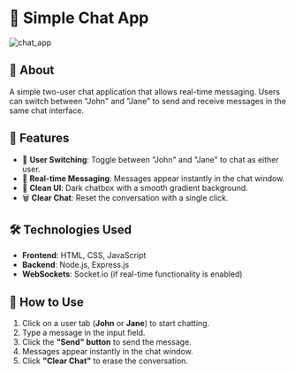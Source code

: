 # 💬 Simple Chat App  

![chat_app](https://github.com/user-attachments/assets/4dfcda89-fd2b-4420-98e8-e487d57a1a21)

## 📌 About  
A simple two-user chat application that allows real-time messaging. Users can switch between "John" and "Jane" to send and receive messages in the same chat interface.  

## 🚀 Features  
- 🔄 **User Switching**: Toggle between "John" and "Jane" to chat as either user.  
- 📝 **Real-time Messaging**: Messages appear instantly in the chat window.  
- 🎨 **Clean UI**: Dark chatbox with a smooth gradient background.  
- 🗑 **Clear Chat**: Reset the conversation with a single click.  

## 🛠️ Technologies Used  
- **Frontend**: HTML, CSS, JavaScript  
- **Backend**: Node.js, Express.js  
- **WebSockets**: Socket.io (if real-time functionality is enabled)  

## 🎯 How to Use  
1. Click on a user tab (**John** or **Jane**) to start chatting.  
2. Type a message in the input field.  
3. Click the **"Send" button** to send the message.  
4. Messages appear instantly in the chat window.  
5. Click **"Clear Chat"** to erase the conversation. 

